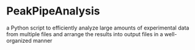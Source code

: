 # PeakPipeAnalysis

a Python script to efficiently analyze large amounts of experimental data from multiple files and arrange the results into output files in a well-organized manner


